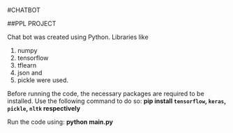 
#CHATBOT

##PPL PROJECT

Chat bot was created using Python.
Libraries like 
1. numpy
2. tensorflow
3. tflearn
4. json and 
5. pickle
were used.

Before running the code, the necessary packages are required to be installed.
Use the following command to do so:
<b> pip install `tensorflow`, `keras`, `pickle`, `nltk` respectively</b>

Run the code using:
<b> python main.py </b>
